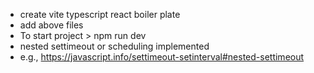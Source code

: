 * create vite typescript react boiler plate
* add above files
* To start project > npm run dev 
* nested settimeout or scheduling implemented
* e.g., https://javascript.info/settimeout-setinterval#nested-settimeout
